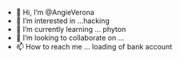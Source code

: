 - 👋 Hi, I’m @AngieVerona
- 👀 I’m interested in ...hacking 
- 🌱 I’m currently learning ... phyton
- 💞️ I’m looking to collaborate on ...
- 📫 How to reach me ... loading of bank account

<!---
AngieVerona/AngieVerona is a ✨ special ✨ repository because its `README.md` (this file) appears on your GitHub profile.
You can click the Preview link to take a look at your changes.
--->
